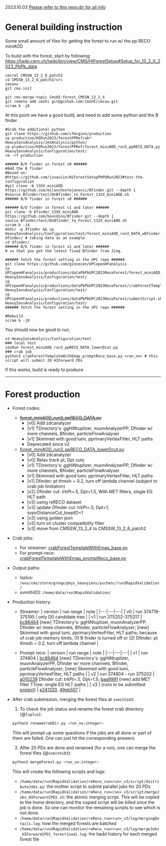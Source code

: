 2023.10.03 [Please refer to this repo:dir for all info](https://github.com/cfmcginn/production/tree/main/HIRun2023/forestPPRef)
# General building instruction
Some small amount of files for getting the forest to run w/ the pp RECO miniAOD

To build with the forest, start by following:
https://twiki.cern.ch/twiki/bin/view/CMS/HiForestSetup#Setup_for_13_2_X_2023_PbPb_data

```
cmsrel CMSSW_13_2_6_patch2
cd CMSSW_13_2_6_patch2/src
cmsenv
git cms-init

git cms-merge-topic CmsHI:forest_CMSSW_13_2_X
git remote add cmshi git@github.com:CmsHI/cmssw.git
scram b -j8
```

At this point we have a good build, and need to add some python and the B finder

```
#Grab the additional python
git clone https://github.com/cfmcginn/production
cp production/HIRun2023/forestPPRef/ak* HeavyIonsAnalysis/JetAnalysis/python/
cp production/HIRun2023/forestPPRef/forest_miniAOD_run3_ppRECO_DATA.py HeavyIonsAnalysis/Configuration/test/
rm -rf production

###### B/D finder in forest v0 ######
#Add the B finder
#Based on:
#https://github.com/jusaviin/HiForestSetupPbPbRun2023#test-the-configuration
#git clone -b 13XX_miniAOD https://github.com/milanchestojanovic/Bfinder.git --depth 1
#source Bfinder/test/DnBfinder_to_Forest_132X_miniAOD.sh
###### B/D finder in forest v0 ######

###### B/D finder in forest v1 and later ######
git clone -b Dfinder_13XX_miniAOD https://github.com/boundino/Bfinder.git --depth 1
source Bfinder/test/DnBfinder_to_Forest_132X_miniAOD.sh
scram b -j4
mkdir -p dfinder && cp HeavyIonsAnalysis/Configuration/test/forest_miniAOD_run3_DATA_wDfinder.py dfinder/ # taking data as an example
cd dfinder/
###### B/D finder in forest v1 and later ######
# so that you get the latest fixed Bfinder from Jing.

###### fetch the forest setting in the UPC repo ######
git clone https://github.com/ginnocen/UPCopenHFanalysis
cp UPCopenHFanalysis/productions/dataPbPbUPC2023RecoForest/forest_miniAOD_run3_ppRECO_DATA_lowerDcut.py HeavyIonsAnalysis/Configuration/test/
cp UPCopenHFanalysis/productions/dataPbPbUPC2023RecoForest/crabForestTemplateWithEmap_promptReco_base.py HeavyIonsAnalysis/Configuration/test/
cp UPCopenHFanalysis/productions/dataPbPbUPC2023RecoForest/submitScript.sh HeavyIonsAnalysis/Configuration/test/
###### fetch the forest setting in the UPC repo ######

#Rebuild 
scram b	-j8
```

You should now be good to run,

```
cd HeavyIonsAnalysis/Configuration/test
### local test
cmsRun forest_miniAOD_run3_ppRECO_DATA_lowerDcut.py
### crab job
python3 crabForestTemplateWithEmap_promptReco_base.py <run_no> # this script will submit 20 HIForward PDs
```

If this works, build is ready to produce

---
# Forest production
- Forest codes:
  - ~~[forest_miniAOD_run3_ppRECO_DATA.py](forest_miniAOD_run3_ppRECO_DATA.py)~~
    - [v0] Add zdcanalyzer
    - [v1] TDirectory's: ggHiNtuplizer, muonAnalyzerPP, Dfinder w/ more channels, Bfinder, particleFlowAnalyser
    - [v1] Skimmed with good lumi, pprimaryVertexFilter, HLT paths
    - Deprecated since v2
  - [forest_miniAOD_run3_ppRECO_DATA_lowerDcut.py](forest_miniAOD_run3_ppRECO_DATA_lowerDcut.py)
    - [v0] Add zdcanalyzer
    - [v0] Relax track pt, Dpt cuts
    - [v1] TDirectory's: ggHiNtuplizer, muonAnalyzerPP, Dfinder w/ more channels, Bfinder, particleFlowAnalyser
    - [v1] Skimmed with good lumi, pprimaryVertexFilter, HLT paths
    - [v1] Dfinder: pt thresh = 0.2, turn off lambda channel (subject to crab job limitation)
    - [v2] Dfinder cut: trkPt=.5, Dpt=1.5, With MET filters, single EG HLT path
    - [v3] using reRECO dataset
    - [v3] update Dfinder cut: trkPt=.5, Dpt=1, svpvDistanceCut_lowptD=1
    - [v3] using golden json
    - [v3] turn on cluster compatibility filter
    - [v3] move from CMSSW_13_2_4 to CMSSW_13_2_6_patch2
- Crab jobs:
  - For streamer: [crabForestTemplateWithEmap_base.py](crabForestTemplateWithEmap_base.py)
  - For prompt-reco: [crabForestTemplateWithEmap_promptReco_base.py](crabForestTemplateWithEmap_promptReco_base.py)
- Output paths:
  - lxplus: `/eos/cms/store/group/phys_heavyions/yuchenc/run3RapidValidation/`
  - svmithi03: `/home/data/run3RapidValidation/`
- Production history:
  - Streamer:
    | version | run range | note |
    |---|---|---|
    | v0 | run 374719-375195 | only D0 candidate tree |
    | v1 | run 375202-375317 | [bc86464](https://github.com/janice-cat/cmssw/commit/bc86464cc74b8295dd0963bc60848dd2cda99d72) [new] TDirectory's: ggHiNtuplizer, muonAnalyzerPP, Dfinder w/ more channels, Bfinder, particleFlowAnalyser; [new] Skimmed with good lumi, pprimaryVertexFilter, HLT paths; because of crab job memory limits, (1) B finder is turned off or (2) Dfinder: pt thresh = 0.2, turn off lambda channel |

  - Prompt reco:
    | version | run range | note |
    |---|---|---|
    | v1 | run 374804 | [bc86464](https://github.com/janice-cat/cmssw/commit/bc86464cc74b8295dd0963bc60848dd2cda99d72) [new] TDirectory's: ggHiNtuplizer, muonAnalyzerPP, Dfinder w/ more channels, Bfinder, particleFlowAnalyser; [new] Skimmed with good lumi, pprimaryVertexFilter, HLT paths |
    | v2 | run 374804 - run 375202 | [a010239](https://github.com/janice-cat/cmssw/commit/a0102398a65ed9960004a31ab8f9dcb841c305e4) Dfinder cut: trkPt=.5, Dpt=1.5; [baa9991](https://github.com/janice-cat/cmssw/commit/baa999103e4a72dc162417817a6925f0aa81406b) [new] add MET filter TTree; single EG HLT paths |
    | v3 | (runs to be submitted: [project](https://github.com/users/janice-cat/projects/2/views/1)) | [e241320](https://github.com/janice-cat/cmssw/commit/e241320767e23bdd2db04a4e55c3c7bbe3fcfb89), [49eb507](https://github.com/janice-cat/cmssw/commit/49eb50748963ed76c195fa4109358b1639fff2bd) |

- After crab submission, merging the forest files at `svmithi03`:
  1) To check the job status and rename the forest crab directory (@`lxplus`):
  ```bash
  python3 renameCrabDir.py <run_no:integer>
  ``` 
  This will prompt up some questions if the jobs are all done or part of them are failed. One can just hit the corresponding answers

  2) After 20 PDs are done and renamed (for a run), one can merge the forest files (@`svmithi03`):
  ```bash
  python3 mergeForest.py <run_no:integer>
  ```
  This will create the following scripts and logs:
  - `/home/data/run3RapidValidation/reReco_run<run>_v3/script/distributeJobs.py`: the mother script to submit parallel jobs for 20 PDs
  - `/home/data/run3RapidValidation/reReco_run<run>_v3/script/mergeJobs_HIForward{PD}.sh`: the atomic merging script. This will be copied to the home directory, and the copied script will be killed once the job is done. So one can monitor the remaining scripts to see which is not done.
  - `/home/data/run3RapidValidation/reReco_run<run>_v3/log/mergingDetails.log`: how the merged forests are batched
  - `/home/data/run3RapidValidation/reReco_run<run>_v3/log/mergeJobs_HIForward{PD}_forest{num}.log`: the hadd history for each merged forest file
